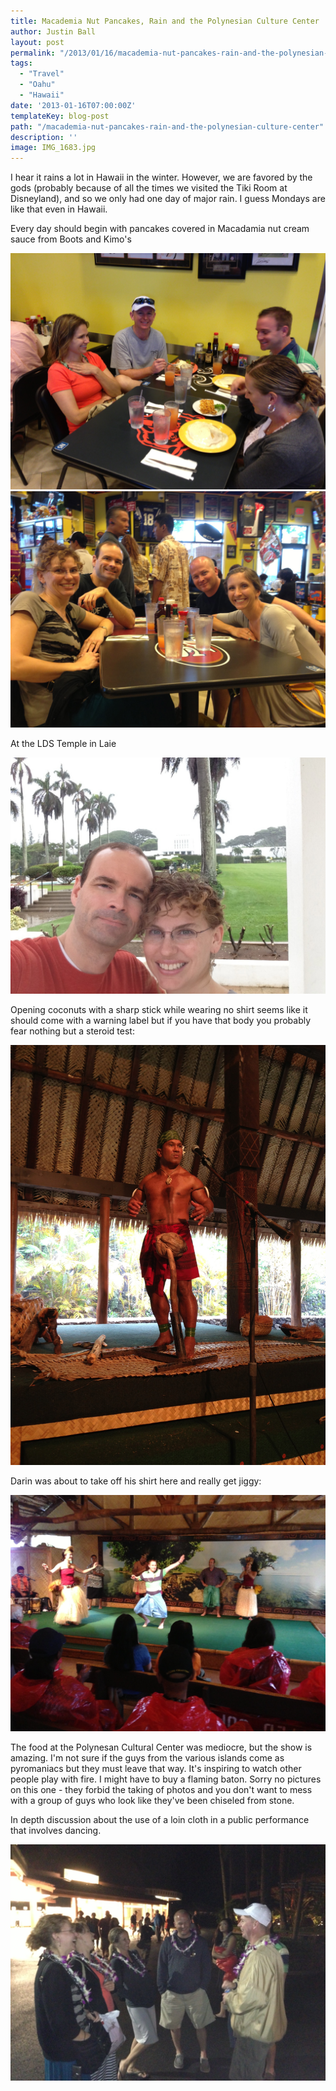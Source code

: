 ```yaml
---
title: Macademia Nut Pancakes, Rain and the Polynesian Culture Center
author: Justin Ball
layout: post
permalink: "/2013/01/16/macademia-nut-pancakes-rain-and-the-polynesian-culture-center/"
tags:
  - "Travel"
  - "Oahu"
  - "Hawaii"
date: '2013-01-16T07:00:00Z'
templateKey: blog-post
path: "/macademia-nut-pancakes-rain-and-the-polynesian-culture-center"
description: ''
image: IMG_1683.jpg
---
```


I hear it rains a lot in Hawaii in the winter. However, we are favored by the gods (probably because of all the times we visited the Tiki Room at Disneyland), and so we only had one day of major rain. I guess Mondays are like that even in Hawaii.

Every day should begin with pancakes covered in Macadamia nut cream sauce from Boots and Kimo's


 <img class="scale-image" src="IMG_1683.jpg" />
 <img class="scale-image" src="IMG_1684.jpg" />

At the LDS Temple in Laie


 <img class="scale-image" src="IMG_1694.jpg" />

Opening coconuts with a sharp stick while wearing no shirt seems like it should come with a warning label but if you have that body you probably fear nothing but a steroid test:


 <img class="scale-image" src="IMG_1701.jpg" />

Darin was about to take off his shirt here and really get jiggy:


 <img class="scale-image" src="IMG_1708.jpg" />

The food at the Polynesan Cultural Center was mediocre, but the show is amazing. I'm not sure if the guys from the various islands come as pyromaniacs but they must leave that way. It's inspiring to watch other people play with fire. I might have to buy a flaming baton. Sorry no pictures on this one - they forbid the taking of photos and you don't want to mess with a group of guys who look like they've been chiseled from stone.

In depth discussion about the use of a loin cloth in a public performance that involves dancing.


 <img class="scale-image" src="IMG_1713.jpg" />
